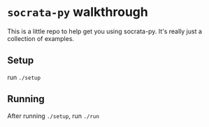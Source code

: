 # `socrata-py` walkthrough
This is a little repo to help get you using socrata-py. It's really just a collection of examples.

## Setup
run `./setup`

## Running
After running `./setup`, run `./run`
